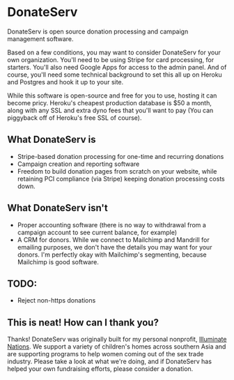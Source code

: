 # DonateServ

DonateServ is open source donation processing and campaign management software.

Based on a few conditions, you may want to consider DonateServ for your own organization. You'll need to be using Stripe for card processing, for starters. You'll also need Google Apps for access to the admin panel. And of course, you'll need some technical background to set this all up on Heroku and Postgres and hook it up to your site.

While this software is open-source and free for you to use, hosting it can become pricy. Heroku's cheapest production database is $50 a month, along with any SSL and extra dyno fees that you'll want to pay (You can piggyback off of Heroku's free SSL of course).

## What DonateServ is

* Stripe-based donation processing for one-time and recurring donations
* Campaign creation and reporting software 
* Freedom to build donation pages from scratch on your website, while retaining PCI compliance (via Stripe) keeping donation processing costs down.

## What DonateServ isn't

* Proper accounting software (there is no way to withdrawal from a campaign account to see current balance, for example)
* A CRM for donors. While we connect to Mailchimp and Mandrill for emailing purposes, we don't have the details you may want for your donors. I'm perfectly okay with Mailchimp's segmenting, because Mailchimp is good software.

## TODO:

* Reject non-https donations

## This is neat! How can I thank you?

Thanks! DonateServ was originally built for my personal nonprofit, [Illuminate Nations](http://www.illuminatenations.org). We support a variety of children's homes across southern Asia and are supporting programs to help women coming out of the sex trade industry. Please take a look at what we're doing, and if DonateServ has helped your own fundraising efforts, please consider a donation.